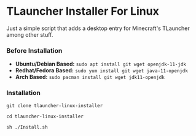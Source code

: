 # TLauncher Installer For Linux
Just a simple script that adds a desktop entry for Minecraft's TLauncher among other stuff.

### Before Installation
- **Ubuntu/Debian Based:** ``sudo apt install git wget openjdk-11-jdk``
- **Redhat/Fedora Based:** ``sudo yum install git wget java-11-openjdk``
- **Arch Based:** ``sudo pacman install git wget jdk11-openjdk``


### Installation

```
git clone tlauncher-linux-installer
```

```
cd tlauncher-linux-installer
```

```
sh ./Install.sh
```
